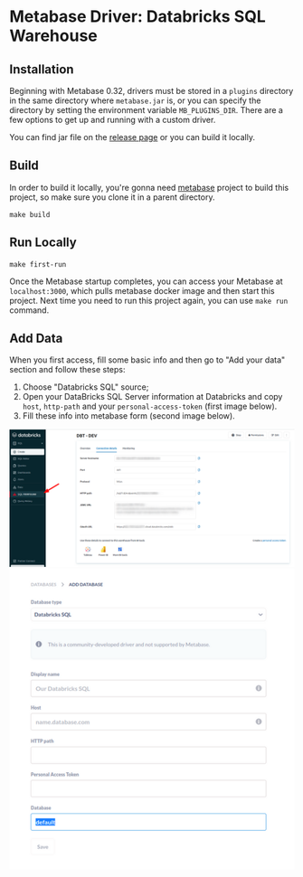 # Metabase Driver: Databricks SQL Warehouse

## Installation

Beginning with Metabase 0.32, drivers must be stored in a `plugins` directory in the same directory where `metabase.jar` is, or you can specify the directory by setting the environment variable `MB_PLUGINS_DIR`. There are a few options to get up and running with a custom driver.

You can find jar file on the [release page](https://github.com/schumannc/databricks-sql-driver/releases) or you can build it locally.
## Build

In order to build it locally, you're gonna need [metabase](https://github.com/metabase/metabase) project to build this project, so make sure you clone it in a parent directory. 

```
make build
```

## Run Locally

```
make first-run
```
Once the Metabase startup completes, you can access your Metabase at `localhost:3000`, which pulls metabase docker image and then start this project. Next time you need to run this project again, you can use `make run` command.

## Add Data

When you first access, fill some basic info and then go to "Add your data" section and follow these steps:
1. Choose "Databricks SQL" source;
2. Open your DataBricks SQL Server information at Databricks and copy `host`, `http-path` and your `personal-access-token` (first image below).
3. Fill these info into metabase form (second image below).


![](screenshots/databricks-sql.png)
![](screenshots/metabase-form.png)

